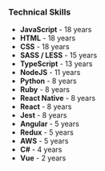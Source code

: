 ### Technical Skills

- **JavaScript** - 18 years
- **HTML** - 18 years
- **CSS** - 18 years
- **SASS / LESS** - 15 years
- **TypeScript** - 13 years
- **NodeJS** - 11 years
- **Python** - 8 years
- **Ruby** - 8 years
- **React Native** - 8 years
- **React** - 8 years
- **Jest** - 8 years
- **Angular** - 5 years
- **Redux** - 5 years
- **AWS** - 5 years
- **C#** - 4 years
- **Vue** - 2 years
